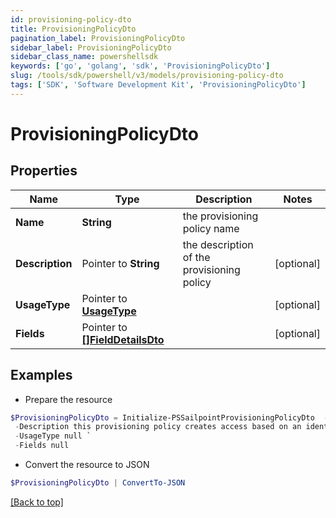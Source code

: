 ```yaml
---
id: provisioning-policy-dto
title: ProvisioningPolicyDto
pagination_label: ProvisioningPolicyDto
sidebar_label: ProvisioningPolicyDto
sidebar_class_name: powershellsdk
keywords: ['go', 'golang', 'sdk', 'ProvisioningPolicyDto'] 
slug: /tools/sdk/powershell/v3/models/provisioning-policy-dto
tags: ['SDK', 'Software Development Kit', 'ProvisioningPolicyDto']
---
```



# ProvisioningPolicyDto

## Properties

Name | Type | Description | Notes
------------ | ------------- | ------------- | -------------
**Name** |  **String** | the provisioning policy name | 
**Description** |  Pointer to **String** | the description of the provisioning policy | [optional] 
**UsageType** |  Pointer to [**UsageType**](usage-type) |  | [optional] 
**Fields** |  Pointer to [**[]FieldDetailsDto**](field-details-dto) |  | [optional] 

## Examples

- Prepare the resource
```powershell
$ProvisioningPolicyDto = Initialize-PSSailpointProvisioningPolicyDto  -Name example provisioning policy for inactive identities `
 -Description this provisioning policy creates access based on an identity going inactive `
 -UsageType null `
 -Fields null
```

- Convert the resource to JSON
```powershell
$ProvisioningPolicyDto | ConvertTo-JSON
```


[[Back to top]](#) 

